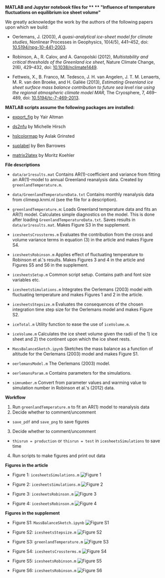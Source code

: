 
**MATLAB and Jupyter notebook files for **
** "Influence of temperature fluctuations on equilibrium ice sheet volume"**

We greatly acknowledge the work by the authors of the following papers upon
which we build:

* Oerlemans, J. (2003), *A quasi-analytical ice-sheet model for climate studies*,
Nonlinear Processes in Geophysics, 10(4/5), 441–452,
doi: [10.5194/npg-10-441-2003](https://dx.doi.org/10.5194/npg-10-441-2003).

* Robinson, A., R. Calov, and A. Ganopolski (2012), *Multistability and critical
thresholds of the Greenland ice sheet*, Nature Climate Change, 2(6), 429–432,
doi:
[10.1038/nclimate1449](https://dx.doi.org/10.1038/nclimate1449).

* Fettweis, X., B. Franco, M. Tedesco, J. H. van Angelen, J. T. M. Lenaerts,
M. R. van den Broeke, and H. Gallée (2013), *Estimating Greenland ice sheet
surface mass balance contribution to future sea level rise using the regional 
atmospheric climate model MAR*, The Cryosphere, 7, 469–489, doi:
[10.5194/tc-7-469-2013](https://dx.doi.org/10.5194/tc-7-469-2013).

**MATLAB scripts assume the following packages are installed:**

* [export_fig](https://se.mathworks.com/matlabcentral/fileexchange/23629-export-fig "export_fig")  by Yair Altman

* [ds2nfu](https://se.mathworks.com/matlabcentral/fileexchange/10656-data-space-to-figure-units-conversion "ds2nfu") by Michelle Hirsch

* [hslcolormap](https://se.mathworks.com/matlabcentral/fileexchange/48586-hslcolormap "hslcolormap") by Aslak Grinsted

* [suplabel](https://se.mathworks.com/matlabcentral/fileexchange/7772-suplabel "suplabel") by Ben Barrowes

* [matrix2latex](https://se.mathworks.com/matlabcentral/fileexchange/4894-matrix2latex "matrix2latex") by Moritz Koehler


**File descriptions**

* `data/ar1results.mat`
Contains AR(1)-coefficient and variance from fitting an AR(1)-model
to annual Greenland reanalysis data.
Created by `greenlandTemperature.m`.


* `data/GreenlandTemperatureData.txt`
Contains monthly reanalysis data from climexp.knmi.nl (see the file for a
description).

* `greenlandTemperature.m`: Loads Greenland temperature data and fits an
AR(1) model. Calculates simple diagnostics on the model.
This is done after loading `GreenlandTemperatureData.txt`.
Saves results in `data/ar1results.mat`.
Makes Figure S3 in the supplement.

* `icesheetsCrossterms.m`
Evaluates the contribution from the cross and volume variance terms
in equation (3) in the article and makes Figure S4.


* `icesheetsRobinson.m`
Applies effect of fluctuating temperature to Robinson et al.'s results.
Makes Figures 3 and 4 in the article and Figures S5 and S6 in the supplement.


* `icesheetsSetup.m`
Common script setup. Contains path and font size variables etc.


* `icesheetsSimulations.m`
Integrates the Oerlemans (2003) model with  fluctuating temperature
and makes Figures 1 and 2 in the article.


* `icesheetsStepsize.m`
Evaluates the consequences of the chosen integration time step size for
the Oerlemans model and makes Figure S2.


* `iceTotal.m`
Utility function to ease the use of `iceVolume.m`.


* `iceVolume.m`
Calculates the ice sheet volume given the radii of the 1) ice sheet
and 2) the continent upon which the ice sheet rests.


* `MassBalanceSketch.ipynb`
Sketches the mass balance as a function of altitude for the Oerlemans
(2003) model and makes Figure S1.


* `oerlemansModel.m`
The Oerlemans (2003) model.


* `oerlemansParam.m`
Contains parameters for the simulations.


* `simnumber.m`
Convert from parameter values and warming value to simulation number
in Robinson et al.'s (2012) data.

**Workflow**

1. Run `greenlandTemperature.m` to fit an AR(1) model to reanalysis data
2. Decide whether to comment/uncomment
  * `save_pdf` and `save_png` to save figures
3. Decide whether to comment/uncomment
  * `thisrun = production` or `thisrun = test` in `icesheetsSimulations`
  to save time
4. Run scripts to make figures and print out data

**Figures in the article**

* Figure 1: `icesheetsSimulations.m`
![Figure 1](png/2016gl070016-p01.png)

* Figure 2: `icesheetsSimulations.m`
![Figure 2](png/2016gl070016-p02.png)

* Figure 3: `icesheetsRobinson.m`
![Figure 3](png/2016gl070016-p03.png)

* Figure 4: `icesheetsRobinson.m`
![Figure 4](png/2016gl070016-p04.png)

**Figures in the supplement**

* Figure S1: `MassBalanceSketch.ipynb`
![Figure S1](png/oerlemansMassBalance.png)

* Figure S2: `icesheetsStepsize.m`
![Figure S2](png/StepSize.png)

* Figure S3: `greenlandTemperature.m`
![Figure S3](png/GreenlandTemp.png)

* Figure S4: `icesheetsCrossterms.m`
![Figure S4](png/VarianceFunctionTime.png)

* Figure S5: `icesheetsRobinson.m`
![Figure S5](png/VolumeHistogram.png)

* Figure S6: `icesheetsRobinson.m`
![Figure S6](png/VolumeHistogramMaxtemp.png)
